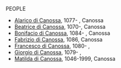 PEOPLE



- [Alarico di Canossa](p/alarico_matilda_canossa_1077.md), 1077- , Canossa
- [Beatrice di Canossa](beatrice_matilda_canossa_1097.md), 1070-, Canossa
- [Bonifacio di Canossa](p/bonifacio_matilda_canossa_1084.md), 1084- , Canossa
- [Fabrizio di Canossa](p/fabrizio_matilda_canossa_1086.md), 1086, Canossa
- [Francesco di Canossa](p/francesco_matilda_canossa_1080.md), 1080- , 
- [Giorgio di Canossa](p/giorgio_matilda_canossa_1079.md), 1079- , 
- [Matilda di Canossa](p/matilda_bonifacio_canossa_1046.md), 1046-1999, Canossa



